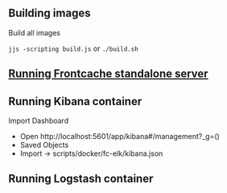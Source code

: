 ## Building images

Build all images

`jjs -scripting build.js`
or
`./build.sh`


## [Running Frontcache standalone server](https://github.com/eternita/frontcache/tree/master/scripts/docker/frontcache-server "Running Frontcache standalone server")


## Running Kibana container
Import Dashboard
 * Open http://localhost:5601/app/kibana#/management?_g=()
 * Saved Objects
 * Import -> scripts/docker/fc-elk/kibana.json
 
 
## Running Logstash container
